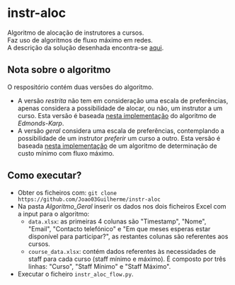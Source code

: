 # instr-aloc
Algoritmo de alocação de instrutores a cursos. \
Faz uso de algoritmos de fluxo máximo em redes. \
A descrição da solução desenhada encontra-se [aqui](https://drive.google.com/file/d/1QXTqFaD0hu9iJ6eI2EZQ1UUdWFIuJNfu/view?usp=sharing).

## Nota sobre o algoritmo 
O respositório contém duas versões do algoritmo. 
* A versão *restrita* não tem em consideração uma escala de preferências, apenas considera a possibilidade de alocar, ou não, um instrutor a um curso. Esta versão é baseada [nesta implementação](https://github.com/Joao03Guilherme/Network-Flow-Algorithms/blob/master/EdmondsKarp.py) do algoritmo de *Edmonds-Karp*.
* A versão *geral* considera uma escala de preferências, contemplando a possibilidade de um instrutor *preferir* um curso a outro. Esta versão é baseada [nesta implementação](https://github.com/Joao03Guilherme/Network-Flow-Algorithms/blob/master/MinCostFlow2.py) de um algoritmo de determinação de custo mínimo com fluxo máximo.

## Como executar?
* Obter os ficheiros com: `git clone https://github.com/Joao03Guilherme/instr-aloc`
* Na pasta _Algoritmo\_Geral_ inserir os dados nos dois ficheiros Excel com a input para o algoritmo:
  * `data.xlsx`: as primeiras 4 colunas são "Timestamp", "Nome", "Email", "Contacto telefónico" e "Em que meses esperas estar disponível para participar?", as restantes colunas são referentes aos cursos.
  * `course_data.xlsx`: contém dados referentes às necessidades de staff para cada curso (staff mínimo e máximo). É composto por três linhas: "Curso", "Staff Mínimo" e "Staff Máximo".
* Executar o ficheiro `instr_aloc_flow.py`.
